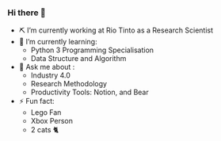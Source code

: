 ### Hi there 👋

- ⛏ I’m currently working at Rio Tinto as a Research Scientist 
- 🌱 I’m currently learning:
	- Python 3 Programming Specialisation 
	- Data Structure and Algorithm
- 💬 Ask me about :
	- Industry 4.0 
	- Research Methodology 
	- Productivity Tools: Notion, and Bear
- ⚡ Fun fact: 
	- Lego Fan 
	- Xbox Person 
	- 2 cats 🐈 

